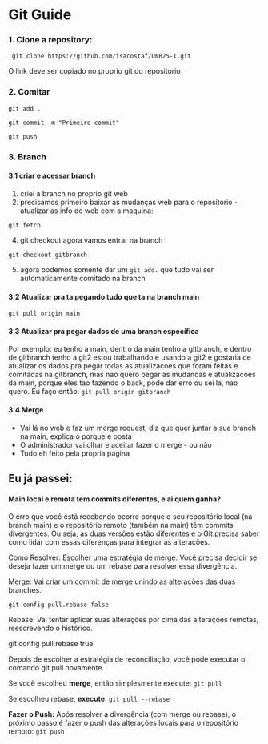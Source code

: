 # Git Guide

### 1. Clone a repository:
``` git clone https://github.com/isacostaf/UNB25-1.git```

O link deve ser copiado no proprio git do repositorio

### 2. Comitar
```git add .```

```git commit -m "Primeiro commit"```

```git push```

### 3. Branch

#### 3.1 criar e acessar branch
1. criei a branch no proprio git web
2. precisamos primeiro baixar as mudanças web para o repositorio - atualizar as info do web com a maquina:

```git fetch```

4. git checkout agora vamos entrar na branch

```git checkout gitbranch```

5. agora podemos somente dar um ```git add.``` que tudo vai ser automaticamente comitado na branch

#### 3.2 Atualizar pra ta pegando tudo que ta na branch main
```git pull origin main```

#### 3.3 Atualizar pra pegar dados de uma branch específica
Por exemplo: eu tenho a main, dentro da main tenho a gitbranch, e dentro de gitbranch tenho a git2
estou trabalhando e usando a git2 e gostaria de atualizar os dados pra pegar todas as atualizacoes que foram feitas e comitadas na gitbranch, mas nao quero pegar as mudancas e atualizacoes da main, porque eles tao fazendo o back, pode dar erro ou sei la, nao quero.
Eu faço então:
```git pull origin gitbranch```

#### 3.4 Merge
- Vai lá no web e faz um merge request, diz que quer juntar a sua branch na main, explica o porque e posta
- O administrador vai olhar e aceitar fazer o merge - ou não
- Tudo eh feito pela propria pagina

## Eu já passei:

#### Main local e remota tem commits diferentes, e ai quem ganha?
O erro que você está recebendo ocorre porque o seu repositório local (na branch main) e o repositório remoto (também na main) têm commits divergentes. Ou seja, as duas versões estão diferentes e o Git precisa saber como lidar com essas diferenças para integrar as alterações.

Como Resolver:
Escolher uma estratégia de merge: Você precisa decidir se deseja fazer um merge ou um rebase para resolver essa divergência.

Merge: Vai criar um commit de merge unindo as alterações das duas branches.

```git config pull.rebase false```

Rebase: Vai tentar aplicar suas alterações por cima das alterações remotas, reescrevendo o histórico.

git config pull.rebase true

Depois de escolher a estratégia de reconciliação, você pode executar o comando git pull novamente.

Se você escolheu **merge**, então simplesmente execute: ```git pull```

Se escolheu rebase, **execute**: ```git pull --rebase```

**Fazer o Push:** Após resolver a divergência (com merge ou rebase), o próximo passo é fazer o push das alterações locais para o repositório remoto:
```git push```


